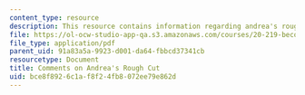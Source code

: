 ```yaml
---
content_type: resource
description: This resource contains information regarding andrea's rough cut.
file: https://ol-ocw-studio-app-qa.s3.amazonaws.com/courses/20-219-becoming-the-next-bill-nye-writing-and-hosting-the-educational-show-january-iap-2015/bce8f8926c1af8f24fb8072ee79e862d_MIT20_219IAP15_Andreacom.pdf
file_type: application/pdf
parent_uid: 91a83a5a-9923-d001-da64-fbbcd37341cb
resourcetype: Document
title: Comments on Andrea's Rough Cut
uid: bce8f892-6c1a-f8f2-4fb8-072ee79e862d
---
```

